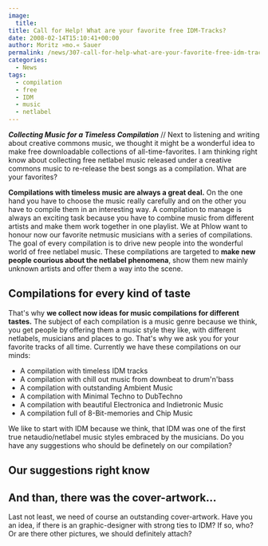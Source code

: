 ```yaml
---
image:
  title: 
title: Call for Help! What are your favorite free IDM-Tracks?
date: 2008-02-14T15:10:41+00:00
author: Moritz »mo.« Sauer
permalink: /news/307-call-for-help-what-are-your-favorite-free-idm-tracks
categories:
  - News
tags:
  - compilation
  - free
  - IDM
  - music
  - netlabel
---
```

***Collecting Music for a Timeless Compilation*** // Next to listening and writing about creative commons music, we thought it might be a wonderful idea to make free downloadable collections of all-time-favorites. I am thinking right know about collecting free netlabel music released under a creative commons music to re-release the best songs as a compilation. What are your favorites?<!--more-->

**Compilations with timeless music are always a great deal.** On the one hand you have to choose the music really carefully and on the other you have to compile them in an interesting way. A compilation to manage is always an exciting task because you have to combine music from different artists and make them work together in one playlist. We at Phlow want to honour now our favorite netmusic musicians with a series of compilations. The goal of every compilation is to drive new people into the wonderful world of free netlabel music. These compilations are targeted to **make new people courious about the netlabel phenomena**, show them new mainly unknown artists and offer them a way into the scene.

## Compilations for every kind of taste

That's why **we collect now ideas for music compilations for different tastes.** The subject of each compilation is a music genre because we think, you get people by offering them a music style they like, with different netlabels, musicians and places to go. That's why we ask you for your favorite tracks of all time. Currently we have these compilations on our minds:

  * A compilation with timeless IDM tracks
  * A compilation with chill out music from downbeat to drum'n'bass
  * A compilation with outstanding Ambient Music
  * A compilation with Minimal Techno to DubTechno
  * A compilation with beautiful Electronica and Indietronic Music
  * A compilation full of 8-Bit-memories and Chip Music

We like to start with IDM because we think, that IDM was one of the first true netaudio/netlabel music styles embraced by the musicians. Do you have any suggestions who should be definetely on our compilation?

## Our suggestions right know

## And than, there was the cover-artwork...

Last not least, we need of course an outstanding cover-artwork. Have you an idea, if there is an graphic-designer with strong ties to IDM? If so, who? Or are there other pictures, we should definitely attach?